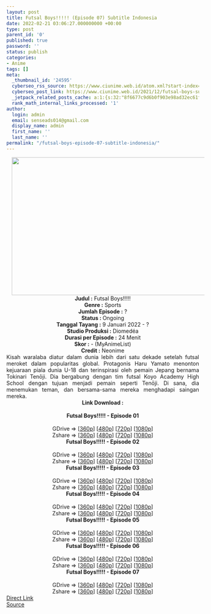 ```yaml
---
layout: post
title: Futsal Boys!!!!! (Episode 07) Subtitle Indonesia
date: 2022-02-21 03:06:27.000000000 +00:00
type: post
parent_id: '0'
published: true
password: ''
status: publish
categories:
- Anime
tags: []
meta:
  _thumbnail_id: '24595'
  cyberseo_rss_source: https://www.ciunime.web.id/atom.xml?start-index=1
  cyberseo_post_link: https://www.ciunime.web.id/2021/12/futsal-boys-subtitle-indonesia.html
  _jetpack_related_posts_cache: a:1:{s:32:"8f6677c9d6b0f903e98ad32ec61f8deb";a:2:{s:7:"expires";i:1657960579;s:7:"payload";a:3:{i:0;a:1:{s:2:"id";i:25170;}i:1;a:1:{s:2:"id";i:25511;}i:2;a:1:{s:2:"id";i:25159;}}}}
  rank_math_internal_links_processed: '1'
author:
  login: admin
  email: senseads014@gmail.com
  display_name: admin
  first_name: ''
  last_name: ''
permalink: "/futsal-boys-episode-07-subtitle-indonesia/"
---
```

<div class="separator" style="clear: both; text-align: center;"><a href="https://blogger.googleusercontent.com/img/a/AVvXsEhkeDd-PlbXfqb7UHXSOAShp6qnd-86IImAvIFqmSahfR2dxGoGpPaMr0U43SUY6IlRW_htVjABLCbIM6bSD7EnmJfbjkhyRZUd8TzB3ns9ncwBxOM1vAH0FzquM5DjQ477ZUxk6wGtGEvchUVPe_mi916vrdegzS2iSVfcjl__sCYHwXluoq4OPHW3=s1280" style="margin-left: 1em; margin-right: 1em;"><img border="0" data-original-height="720" data-original-width="1280" height="360" src="{{ site.baseurl }}/assets/2022/02/AVvXsEhkeDd-PlbXfqb7UHXSOAShp6qnd-86IImAvIFqmSahfR2dxGoGpPaMr0U43SUY6IlRW_htVjABLCbIM6bSD7EnmJfbjkhyRZUd8TzB3ns9ncwBxOM1vAH0FzquM5DjQ477ZUxk6wGtGEvchUVPe_mi916vrdegzS2iSVfcjl__sCYHwXluoq4OPHW3=w640-h360" width="640" /></a></div>
<div class="separator" style="clear: both; text-align: center;"></div>
<div style="text-align: center;"><b>Judul</b><b><b> </b>:</b> Futsal Boys!!!!!</div>
<div style="text-align: center;"><b><b>Genre :</b></b> Sports</div>
<div style="text-align: center;"><b>Jumlah Episode :</b> ?<br /><b>Status :&nbsp;</b>Ongoing<br /><b>Tanggal Tayang :</b> 9 Januari 2022 - ?<br /><b>Studio Produksi :</b>&nbsp;Diomedéa<br /><b>Durasi per Episode :</b> 24 Menit</div>
<div style="text-align: center;"><b>Skor :</b> - (MyAnimeList)</div>
<div style="text-align: center;"><b>Credit :</b>&nbsp;Neonime</div>
<div style="text-align: center;"></div>
<div style="text-align: justify;">Kisah waralaba diatur dalam dunia lebih dari satu dekade setelah futsal meroket dalam popularitas global. Protagonis Haru Yamato menonton kejuaraan piala dunia U-18 dan terinspirasi oleh pemain Jepang bernama Tokinari Tenōji. Dia bergabung dengan tim futsal Koyo Academy High School dengan tujuan menjadi pemain seperti Tenōji. Di sana, dia menemukan teman, dan bersama-sama mereka menghadapi saingan mereka.</div>
<div style="text-align: justify;"></div>
<div style="text-align: justify;"></div>
<div style="text-align: center;">
<div style="text-align: center;">
<div style="text-align: left;">
<div style="text-align: center;"><b>Link Download :</b></div>
<div style="text-align: center;"><b><br /></b></div>
<div style="text-align: center;"><span style="text-align: left;"><b>Futsal Boys!!!!!&nbsp;</b></span><b>- Episode 01</b></div>
<div style="text-align: center;"><b><br /></b></div>
<div style="text-align: center;">GDrive =&gt; [<a href="https://www.mp4upload.com/wzgpiqexdaug" target="_blank" rel="noopener">360p</a>] [<a href="https://acefile.co/f/64849012/neonime_futsalboys_01-480p-zip" target="_blank" rel="noopener">480p</a>] [<a href="https://acefile.co/f/64849230/neonime_futsalboys_01-720p-zip" target="_blank" rel="noopener">720p</a>] [<a href="https://acefile.co/f/64849648/neonime_futsalboys_01-1080p-zip" target="_blank" rel="noopener">1080p</a>]</div>
<div style="text-align: center;">Zshare =&gt; [<a href="https://www114.zippyshare.com/v/S7ABPErd/file.html" target="_blank" rel="noopener">360p</a>] [<a href="https://www106.zippyshare.com/v/YvtATPzm/file.html" target="_blank" rel="noopener">480p</a>] [<a href="https://www72.zippyshare.com/v/1zCgtdCZ/file.html" target="_blank" rel="noopener">720p</a>] [<a href="https://www14.zippyshare.com/v/IvfeKKCn/file.html" target="_blank" rel="noopener">1080p</a>]</div>
<div style="text-align: center;"></div>
<div style="text-align: center;">
<div><span style="text-align: left;"><b>Futsal Boys!!!!!&nbsp;</b></span><b>- Episode 02</b></div>
<div><b><br /></b></div>
<div>GDrive =&gt; [<a href="https://www.mp4upload.com/bbcsgsf4rdhb" target="_blank" rel="noopener">360p</a>] [<a href="https://acefile.co/f/65478957/neonime_futsalboys_02-480p-zip" target="_blank" rel="noopener">480p</a>] [<a href="https://acefile.co/f/65479220/neonime_futsalboys_02-720p-zip" target="_blank" rel="noopener">720p</a>] [<a href="https://acefile.co/f/65479612/neonime_futsalboys_02-1080p-zip" target="_blank" rel="noopener">1080p</a>]</div>
<div>Zshare =&gt; [<a href="https://www55.zippyshare.com/v/9pmipwfH/file.html" target="_blank" rel="noopener">360p</a>] [<a href="https://www72.zippyshare.com/v/PzULZKPG/file.html" target="_blank" rel="noopener">480p</a>] [<a href="https://www50.zippyshare.com/v/1JJQ1QEw/file.html" target="_blank" rel="noopener">720p</a>] [<a href="https://www103.zippyshare.com/v/7gkUxsTx/file.html" target="_blank" rel="noopener">1080p</a>]</div>
<div></div>
<div>
<div><span style="text-align: left;"><b>Futsal Boys!!!!!&nbsp;</b></span><b>- Episode 03</b></div>
<div><b><br /></b></div>
<div>GDrive =&gt; [<a href="https://www.mp4upload.com/2jts55gwvu07" target="_blank" rel="noopener">360p</a>] [<a href="https://acefile.co/f/66097498/neonime_futsalboys_03-480p-zip" target="_blank" rel="noopener">480p</a>] [<a href="https://acefile.co/f/66097815/neonime_futsalboys_03-720p-zip" target="_blank" rel="noopener">720p</a>] [<a href="https://acefile.co/f/66098410/neonime_futsalboys_03-1080p-zip" target="_blank" rel="noopener">1080p</a>]</div>
<div>Zshare =&gt; [<a href="https://www13.zippyshare.com/v/RzstDVcE/file.html" target="_blank" rel="noopener">360p</a>] [<a href="https://www95.zippyshare.com/v/Ry46gEaF/file.html" target="_blank" rel="noopener">480p</a>] [<a href="https://www15.zippyshare.com/v/XExjgMUa/file.html" target="_blank" rel="noopener">720p</a>] [<a href="https://www43.zippyshare.com/v/hWDWKFKm/file.html" target="_blank" rel="noopener">1080p</a>]</div>
</div>
<div></div>
<div>
<div><span style="text-align: left;"><b>Futsal Boys!!!!!&nbsp;</b></span><b>- Episode 04</b></div>
<div><b><br /></b></div>
<div>GDrive =&gt; [<a href="https://acefile.co/f/66701736/fbys-4-360p-samehadaku-care-mp4" target="_blank" rel="noopener">360p</a>] [<a href="https://acefile.co/f/66701740/fbys-4-480p-samehadaku-care-mp4" target="_blank" rel="noopener">480p</a>] [<a href="https://acefile.co/f/66701750/fbys-4-mp4hd-samehadaku-care-mp4" target="_blank" rel="noopener">720p</a>] [<a href="https://acefile.co/f/66702625/fbys-4-fullhd-samehadaku-care-mp4" target="_blank" rel="noopener">1080p</a>]</div>
<div>Zshare =&gt; [<a href="https://www21.zippyshare.com/v/eUrmKZiV/file.html" target="_blank" rel="noopener">360p</a>] [<a href="https://www21.zippyshare.com/v/FwExMZPf/file.html" target="_blank" rel="noopener">480p</a>] [<a href="https://www21.zippyshare.com/v/OM9Ad5Tb/file.html" target="_blank" rel="noopener">720p</a>] [<a href="https://www119.zippyshare.com/v/UCzUKohy/file.html" target="_blank" rel="noopener">1080p</a>]</div>
</div>
<div></div>
<div>
<div><span style="text-align: left;"><b>Futsal Boys!!!!!&nbsp;</b></span><b>- Episode 05</b></div>
<div><b><br /></b></div>
<div>GDrive =&gt; [<a href="https://acefile.co/f/67319153/fbys-5-360p-samehadaku-care-mp4" target="_blank" rel="noopener">360p</a>] [<a href="https://acefile.co/f/67319161/fbys-5-480p-samehadaku-care-mp4" target="_blank" rel="noopener">480p</a>] [<a href="https://acefile.co/f/67319172/fbys-5-mp4hd-samehadaku-care-mp4" target="_blank" rel="noopener">720p</a>] [<a href="https://acefile.co/f/67320050/fbys-5-fullhd-samehadaku-care-mp4" target="_blank" rel="noopener">1080p</a>]</div>
<div>Zshare =&gt; [<a href="https://www66.zippyshare.com/v/2mhLCl8J/file.html" target="_blank" rel="noopener">360p</a>] [<a href="https://www66.zippyshare.com/v/y9pyMJMy/file.html" target="_blank" rel="noopener">480p</a>] [<a href="https://www66.zippyshare.com/v/JM99Yb89/file.html" target="_blank" rel="noopener">720p</a>] [<a href="https://www88.zippyshare.com/v/fIREaSsY/file.html" target="_blank" rel="noopener">1080p</a>]</div>
</div>
<div></div>
<div>
<div><span style="text-align: left;"><b>Futsal Boys!!!!!&nbsp;</b></span><b>- Episode 06</b></div>
<div><b><br /></b></div>
<div>GDrive =&gt; [<a href="https://www60.zippyshare.com/v/iMoIfWER/file.html" target="_blank" rel="noopener">360p</a>] [<a href="https://acefile.co/f/67906815/neonime_futsalboys_06-480p-zip" target="_blank" rel="noopener">480p</a>] [<a href="https://acefile.co/f/67907248/neonime_futsalboys_06-720p-zip" target="_blank" rel="noopener">720p</a>] [<a href="https://acefile.co/f/67907680/neonime_futsalboys_06-1080p-zip" target="_blank" rel="noopener">1080p</a>]</div>
<div>Zshare =&gt; [<a href="https://www60.zippyshare.com/v/iMoIfWER/file.html" target="_blank" rel="noopener">360p</a>] [<a href="https://www32.zippyshare.com/v/qnF6fweP/file.html" target="_blank" rel="noopener">480p</a>] [<a href="https://www75.zippyshare.com/v/fYziKCSa/file.html" target="_blank" rel="noopener">720p</a>] [<a href="https://www82.zippyshare.com/v/Imnkc9Sm/file.html" target="_blank" rel="noopener">1080p</a>]</div>
</div>
<div></div>
<div>
<div><span style="text-align: left;"><b>Futsal Boys!!!!!&nbsp;</b></span><b>- Episode 07</b></div>
<div><b><br /></b></div>
<div>GDrive =&gt; [<a href="https://acefile.co/f/68527899/fbys-7-360p-samehadaku-care-mp4" target="_blank" rel="noopener">360p</a>] [<a href="https://acefile.co/f/68527914/fbys-7-480p-samehadaku-care-mp4" target="_blank" rel="noopener">480p</a>] [<a href="https://acefile.co/f/68527916/fbys-7-mp4hd-samehadaku-care-mp4" target="_blank" rel="noopener">720p</a>] [<a href="https://acefile.co/f/68528019/fbys-7-fullhd-samehadaku-care-mp4" target="_blank" rel="noopener">1080p</a>]</div>
<div>Zshare =&gt; [<a href="https://www50.zippyshare.com/v/6izJEV7f/file.html" target="_blank" rel="noopener">360p</a>] [<a href="https://www50.zippyshare.com/v/adqO3z52/file.html" target="_blank" rel="noopener">480p</a>] [<a href="https://www50.zippyshare.com/v/pRJm2Tfa/file.html" target="_blank" rel="noopener">720p</a>] [<a href="https://www37.zippyshare.com/v/omOWthQz/file.html" target="_blank" rel="noopener">1080p</a>]</div>
</div>
</div>
</div>
</div>
</div>
<link rel="stylesheet" href="https://cdnjs.cloudflare.com/ajax/libs/font-awesome/4.7.0/css/font-awesome.min.css" />
<div class="divbtn"> <a href="https://handymansurrender.com/fihup8buzv?key=94550f7ce39444073321dde3b8782f97" class="btn"><i class="fa fa-download"></i> Direct Link</a> <br /><a href="https://www.ciunime.web.id/2021/12/futsal-boys-subtitle-indonesia.html">Source</a> </div>
